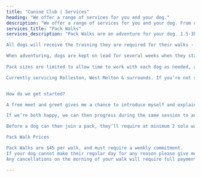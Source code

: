 ```yaml
---
title: "Canine Club | Services"
heading: "We offer a range of services for you and your dog."
description: "We offer a range of services for you and your dog. From dog walking to dog training, we have you covered."
services_title: "Pack Walks"
services_description: "Pack Walks are an adventure for your dog. 1.5-3hours walks in a range of environments. Through rivers, bush, forest trails and city walks, we’ll do it all. We’re all about teaching dogs confidence in new environments and how to handle themselves in high stimulation settings. 

All dogs will receive the training they are required for their walks - a mixture of obedience and leash training. Basic commands such as follow, sit, down, stay, and recall. They are taught to be calm and respectful while on walks, both on and off-lead. 

When adventuring, dogs are kept on lead for several weeks when they start out while they learn the ropes from myself and the other dogs, or if ears switch off. This helps set (or reset) expectations, establish a relationship with the dog, and minimises risk of the dog taking off. 
 
Pack sizes are limited to allow time to work with each dog as needed, and dogs are added in order of best fit and suitability. New dogs are introduced slowly to give them time to find their place - much like first days at a new school. Some take longer than others, and some are better suited moved to a different group, and that's OK. Ultimately it's about what suits both the dog and the pack. 

Currently servicing Rolleston, West Melton & surrounds. If you’re not sure if your area is covered, get in touch! 


How do we get started? 

A free meet and greet gives me a chance to introduce myself and explain what pack walks are all about. During this time I’ll also be able to find out more about your dog and what makes them tick, and suss out if they’ll be a good fit. 

If we’re both happy, we can then progress during the same session to an offsite assessment. This assessment gives me a chance to introduce your dog to the car, work your dog at a local park or quiet area, see what they do/don’t already know and introduce some leash work. 

Before a dog can then join a pack, they’ll require at minimum 2 solo walks with me and my lead dog. The solo walk will be approx 45 minutes and $50. This gives me a chance to really establish a relationship with your dog, show them what I require from them and for them to be able to get a taste of pack walk life before introducing them into a pack.

Pack Walk Prices 

Pack Walks are $45 per walk, and must require a weekly commitment. 
If your dog cannot make their regular day for any reason please give me as much notice as possible. 
Any cancellations on the morning of your walk will require full payment to be made. Exceptions apply. "

---
```

